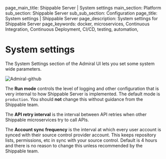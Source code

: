 page_main_title: Shippable Server | System settings
main_section: Platform
sub_section: Shippable Server
sub_sub_section: Configuration
page_title: System settings | Shippable Server
page_description: System settings for Shippable Server
page_keywords: docker, microservices, Continuous Integration, Continuous Deployment, CI/CD, testing, automation,

# System settings

The System Settings section of the Admiral UI lets you set some system wide parameters.

<img src="/images/platform/server/admiral-system-settings.png" alt="Admiral-github">

The **Run mode** controls the level of logging and other configuration that is very internal to how Shippable Server is implemented. The default mode is `production`. You should **not** change this without guidance from the Shippable team.

The **API retry interval** is the interval between API retries when other Shippable microservices try to call APIs.

The **Account sync frequency** is the interval at which every user account is synced with their source control provider account. This keeps repository lists, permissions, etc in sync with your source control. Default is 4 hours and there is no reason to change this unless recommended by the Shippable team.
